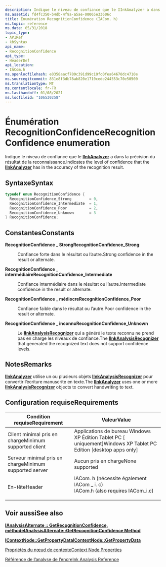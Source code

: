 ```yaml
---
description: Indique le niveau de confiance que le IInkAnalyzer a dans la précision du résultat de la reconnaissance.
ms.assetid: fd4fc350-b4db-4f9a-a5ae-00065e33606c
title: Énumération RecognitionConfidence (IACom. h)
ms.topic: reference
ms.date: 05/31/2018
topic_type:
- APIRef
- kbSyntax
api_name:
- RecognitionConfidence
api_type:
- HeaderDef
api_location:
- IACom.h
ms.openlocfilehash: e0358aacf789c391d99c10fc0fea64670dc4710e
ms.sourcegitcommit: 831e8f3db78ab820e1710cede244553c70e50500
ms.translationtype: MT
ms.contentlocale: fr-FR
ms.lasthandoff: 01/08/2021
ms.locfileid: "106530258"
---
```

# <a name="recognitionconfidence-enumeration"></a><span data-ttu-id="70716-103">Énumération RecognitionConfidence</span><span class="sxs-lookup"><span data-stu-id="70716-103">RecognitionConfidence enumeration</span></span>

<span data-ttu-id="70716-104">Indique le niveau de confiance que le [**IInkAnalyzer**](iinkanalyzer.md) a dans la précision du résultat de la reconnaissance.</span><span class="sxs-lookup"><span data-stu-id="70716-104">Indicates the level of confidence that the [**IInkAnalyzer**](iinkanalyzer.md) has in the accuracy of the recognition result.</span></span>

## <a name="syntax"></a><span data-ttu-id="70716-105">Syntaxe</span><span class="sxs-lookup"><span data-stu-id="70716-105">Syntax</span></span>


```C++
typedef enum RecognitionConfidence { 
  RecognitionConfidence_Strong        = 0,
  RecognitionConfidence_Intermediate  = 1,
  RecognitionConfidence_Poor          = 2,
  RecognitionConfidence_Unknown       = 3
} RecognitionConfidence;
```



## <a name="constants"></a><span data-ttu-id="70716-106">Constantes</span><span class="sxs-lookup"><span data-stu-id="70716-106">Constants</span></span>

<dl> <dt>

<span data-ttu-id="70716-107"><span id="RecognitionConfidence_Strong"></span><span id="recognitionconfidence_strong"></span><span id="RECOGNITIONCONFIDENCE_STRONG"></span>**RecognitionConfidence \_ Strong**</span><span class="sxs-lookup"><span data-stu-id="70716-107"><span id="RecognitionConfidence_Strong"></span><span id="recognitionconfidence_strong"></span><span id="RECOGNITIONCONFIDENCE_STRONG"></span>**RecognitionConfidence\_Strong**</span></span>
</dt> <dd>

<span data-ttu-id="70716-108">Confiance forte dans le résultat ou l’autre.</span><span class="sxs-lookup"><span data-stu-id="70716-108">Strong confidence in the result or alternate.</span></span>

</dd> <dt>

<span data-ttu-id="70716-109"><span id="RecognitionConfidence_Intermediate"></span><span id="recognitionconfidence_intermediate"></span><span id="RECOGNITIONCONFIDENCE_INTERMEDIATE"></span>**RecognitionConfidence \_ intermédiaire**</span><span class="sxs-lookup"><span data-stu-id="70716-109"><span id="RecognitionConfidence_Intermediate"></span><span id="recognitionconfidence_intermediate"></span><span id="RECOGNITIONCONFIDENCE_INTERMEDIATE"></span>**RecognitionConfidence\_Intermediate**</span></span>
</dt> <dd>

<span data-ttu-id="70716-110">Confiance intermédiaire dans le résultat ou l’autre.</span><span class="sxs-lookup"><span data-stu-id="70716-110">Intermediate confidence in the result or alternate.</span></span>

</dd> <dt>

<span data-ttu-id="70716-111"><span id="RecognitionConfidence_Poor"></span><span id="recognitionconfidence_poor"></span><span id="RECOGNITIONCONFIDENCE_POOR"></span>**RecognitionConfidence \_ médiocre**</span><span class="sxs-lookup"><span data-stu-id="70716-111"><span id="RecognitionConfidence_Poor"></span><span id="recognitionconfidence_poor"></span><span id="RECOGNITIONCONFIDENCE_POOR"></span>**RecognitionConfidence\_Poor**</span></span>
</dt> <dd>

<span data-ttu-id="70716-112">Confiance faible dans le résultat ou l’autre.</span><span class="sxs-lookup"><span data-stu-id="70716-112">Poor confidence in the result or alternate.</span></span>

</dd> <dt>

<span data-ttu-id="70716-113"><span id="RecognitionConfidence_Unknown"></span><span id="recognitionconfidence_unknown"></span><span id="RECOGNITIONCONFIDENCE_UNKNOWN"></span>**RecognitionConfidence \_ inconnu**</span><span class="sxs-lookup"><span data-stu-id="70716-113"><span id="RecognitionConfidence_Unknown"></span><span id="recognitionconfidence_unknown"></span><span id="RECOGNITIONCONFIDENCE_UNKNOWN"></span>**RecognitionConfidence\_Unknown**</span></span>
</dt> <dd>

<span data-ttu-id="70716-114">Le [**IInkAnalysisRecognizer**](iinkanalysisrecognizer.md) qui a généré le texte reconnu ne prend pas en charge les niveaux de confiance.</span><span class="sxs-lookup"><span data-stu-id="70716-114">The [**IInkAnalysisRecognizer**](iinkanalysisrecognizer.md) that generated the recognized text does not support confidence levels.</span></span>

</dd> </dl>

## <a name="remarks"></a><span data-ttu-id="70716-115">Notes</span><span class="sxs-lookup"><span data-stu-id="70716-115">Remarks</span></span>

<span data-ttu-id="70716-116">[**IInkAnalyzer**](iinkanalyzer.md) utilise un ou plusieurs objets [**IInkAnalysisRecognizer**](iinkanalysisrecognizer.md) pour convertir l’écriture manuscrite en texte.</span><span class="sxs-lookup"><span data-stu-id="70716-116">The [**IInkAnalyzer**](iinkanalyzer.md) uses one or more [**IInkAnalysisRecognizer**](iinkanalysisrecognizer.md) objects to convert handwriting to text.</span></span>

## <a name="requirements"></a><span data-ttu-id="70716-117">Configuration requise</span><span class="sxs-lookup"><span data-stu-id="70716-117">Requirements</span></span>



| <span data-ttu-id="70716-118">Condition requise</span><span class="sxs-lookup"><span data-stu-id="70716-118">Requirement</span></span> | <span data-ttu-id="70716-119">Valeur</span><span class="sxs-lookup"><span data-stu-id="70716-119">Value</span></span> |
|-------------------------------------|---------------------------------------------------------------------------------------------------------------|
| <span data-ttu-id="70716-120">Client minimal pris en charge</span><span class="sxs-lookup"><span data-stu-id="70716-120">Minimum supported client</span></span><br/> | <span data-ttu-id="70716-121">Applications de bureau Windows XP Édition Tablet PC \[ uniquement\]</span><span class="sxs-lookup"><span data-stu-id="70716-121">Windows XP Tablet PC Edition \[desktop apps only\]</span></span><br/>                                                 |
| <span data-ttu-id="70716-122">Serveur minimal pris en charge</span><span class="sxs-lookup"><span data-stu-id="70716-122">Minimum supported server</span></span><br/> | <span data-ttu-id="70716-123">Aucun pris en charge</span><span class="sxs-lookup"><span data-stu-id="70716-123">None supported</span></span><br/>                                                                                     |
| <span data-ttu-id="70716-124">En-tête</span><span class="sxs-lookup"><span data-stu-id="70716-124">Header</span></span><br/>                   | <dl> <span data-ttu-id="70716-125"><dt>IACom. h (nécessite également IACom \_ i. c)</dt></span><span class="sxs-lookup"><span data-stu-id="70716-125"><dt>IACom.h (also requires IACom\_i.c)</dt></span></span> </dl> |



## <a name="see-also"></a><span data-ttu-id="70716-126">Voir aussi</span><span class="sxs-lookup"><span data-stu-id="70716-126">See also</span></span>

<dl> <dt>

[<span data-ttu-id="70716-127">**IAnalysisAlternate :: GetRecognitionConfidence, méthode**</span><span class="sxs-lookup"><span data-stu-id="70716-127">**IAnalysisAlternate::GetRecognitionConfidence Method**</span></span>](ianalysisalternate-getrecognitionconfidence.md)
</dt> <dt>

[<span data-ttu-id="70716-128">**IContextNode::GetPropertyData**</span><span class="sxs-lookup"><span data-stu-id="70716-128">**IContextNode::GetPropertyData**</span></span>](icontextnode-getpropertydata.md)
</dt> <dt>

[<span data-ttu-id="70716-129">Propriétés du nœud de contexte</span><span class="sxs-lookup"><span data-stu-id="70716-129">Context Node Properties</span></span>](context-node-properties.md)
</dt> <dt>

[<span data-ttu-id="70716-130">Référence de l’analyse de l’encre</span><span class="sxs-lookup"><span data-stu-id="70716-130">Ink Analysis Reference</span></span>](ink-analysis-reference.md)
</dt> </dl>

 

 




